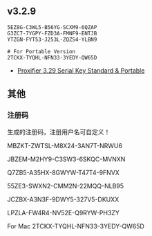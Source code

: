 ## v3.2.9

```
5EZ8G-C3WL5-B56YG-SCXM9-6QZAP
G3ZC7-7YGPY-FZD3A-FMNF9-ENTJB
YTZGN-FYT53-J253L-ZQZS4-YLBN9

# For Portable Version
2TCKX-TYQHL-NFN33-3YEDY-QW65D
```

- [Proxifier 3.29 Serial Key Standard & Portable](http://www.softkis.com/proxifier-serial-key)

## 其他
### 注册码

生成的注册码，注册用户名可自定义！

MBZKT-ZWTSL-M8X24-3AN7T-NRWU6

JBZEM-M2HY9-C3SW3-6SKQC-MVNXN

Q7ZB5-A35HX-8GWYW-T47T4-9FNVX

55ZE3-SWXN2-CMM2N-22MQQ-NLB95

JCZBX-A3N3F-9DWY5-327V5-DKUXX

LPZLA-FW4R4-NV52E-Q9RYW-PH3ZY


For Mac
2TCKX-TYQHL-NFN33-3YEDY-QW65D